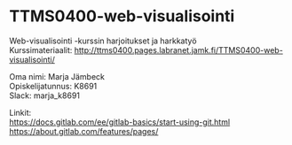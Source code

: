 # TTMS0400-web-visualisointi

Web-visualisointi -kurssin harjoitukset ja harkkatyö  
Kurssimateriaalit: http://ttms0400.pages.labranet.jamk.fi/TTMS0400-web-visualisointi/  

Oma nimi: Marja Jämbeck  
Opiskelijatunnus: K8691  
Slack: marja_k8691  

Linkit:  
https://docs.gitlab.com/ee/gitlab-basics/start-using-git.html  
https://about.gitlab.com/features/pages/  
